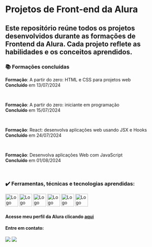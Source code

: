 <div class="title">
    <h1>Projetos de Front-end da Alura</h1>
</div>

<div class="about">
    <h2>
        Este repositório reúne todos os projetos desenvolvidos durante as formações de Frontend da Alura. Cada projeto reflete as habilidades e os conceitos aprendidos.
    </h2>
</div>

<div class="formations">
    <h3>📚 Formações concluídas</h3>
    <p>
        <b>Formação</b>: A partir do zero: HTML e CSS para projetos web
    </br>
        <b>Concluído</b> em 13/07/2024
    <p>
    </br>
    <p> 
        <b>Formação</b>: A partir do zero: iniciante em programação
    </br>
        <b>Concluído</b> em 15/07/2024
    <p>
    </br>
    <p> 
        <b>Formação</b>: React: desenvolva aplicações web usando JSX e Hooks
    </br>
        <b>Concluído</b> em 24/07/2024
    <p>
    </br>
    <p> 
        <b>Formação</b>: Desenvolva aplicações Web com JavaScript
    </br>
        <b>Concluído</b> em 01/08/2024
    <p>

</br>

<div class="tec">
    <h3>✔️ Ferramentas, técnicas e tecnologias aprendidas:</h3>
    <img loading="lazy" src="https://cdn.jsdelivr.net/gh/devicons/devicon@latest/icons/html5/html5-original-wordmark.svg" width="40" height="40" alt="Logo do HTML 5"/>
    <img loading="lazy" src="https://cdn.jsdelivr.net/gh/devicons/devicon@latest/icons/css3/css3-original-wordmark.svg" width="40" height="40" alt="Logo do CSS 3"/>
    <img loading="lazy" src="https://cdn.jsdelivr.net/gh/devicons/devicon@latest/icons/react/react-original.svg" width="40" height="40" alt="Logo do React"/>
    <img loading="lazy" src="https://cdn.jsdelivr.net/gh/devicons/devicon@latest/icons/javascript/javascript-original.svg" width="40" height="40" alt="Logo do JavaScript"/>
    <img loading="lazy" src="https://cdn.jsdelivr.net/gh/devicons/devicon@latest/icons/json/json-plain.svg" width="40" height="40" alt="Logo do JSON"/> 
    <img loading="lazy" src="https://cdn.jsdelivr.net/gh/devicons/devicon@latest/icons/figma/figma-original.svg" width="40" height="40" alt="Logo do Figma"/>
</div>

<div class="contact">
<h4>

Acesse meu perfil da Alura clicando [aqui](<https://cursos.alura.com.br/user/viehdevitoria>)

</h4>
</div>

<h4>Entre em contato:</h4>
        <a href="mailto:paesivitoria@gmail.com"><img loading="lazy" src="https://img.shields.io/badge/Gmail-D14836?style=for-the-badge&logo=gmail&logoColor=white" target="_blank"></a>
        <a href="https://www.linkedin.com/in/vpaesi/" target="_blank"><img loading="lazy" src="https://img.shields.io/badge/-LinkedIn-%230077B5?style=for-the-badge&logo=linkedin&logoColor=white" target="_blank"></a>   
